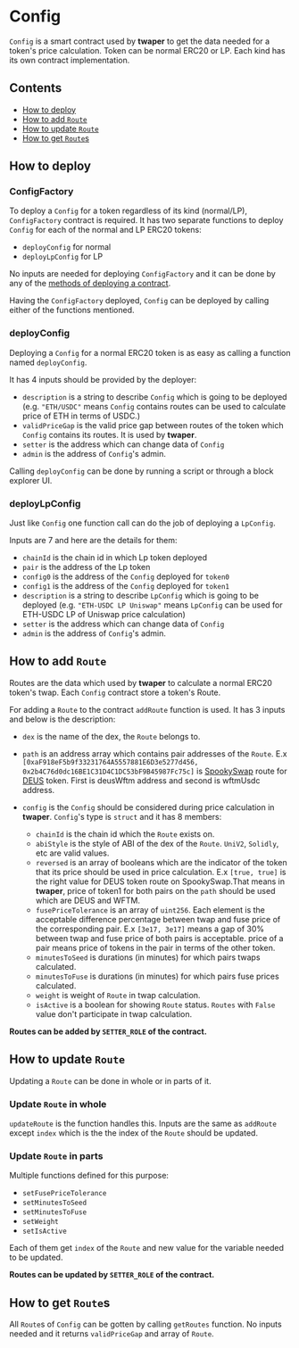 # Config

`Config` is a smart contract used by **twaper** to get the data needed for a token's price calculation. Token can be normal ERC20 or LP. Each kind has its own contract implementation.

## Contents

- [How to deploy](#how-to-deploy)
- [How to add `Route`](#how-to-add-route)
- [How to update `Route`](#how-to-update-route)
- [How to get `Route`s](#how-to-get-routes)

## How to deploy

### ConfigFactory

To deploy a `Config` for a token regardless of its kind (normal/LP), `ConfigFactory` contract is required. It has two separate functions to deploy `Config` for each of the normal and LP ERC20 tokens:

- `deployConfig` for normal
- `deployLpConfig` for LP

No inputs are needed for deploying `ConfigFactory` and it can be done by any of the [methods of deploying a contract](https://ethereum.org/en/developers/docs/smart-contracts/deploying/#:~:text=To%20deploy%20a%20smart%20contract,contract%20without%20specifying%20any%20recipient.).

Having the `ConfigFactory` deployed, `Config` can be deployed by calling either of the functions mentioned.

### deployConfig

Deploying a `Config` for a normal ERC20 token is as easy as calling a function named `deployConfig`.

It has 4 inputs should be provided by the deployer:

- `description` is a string to describe `Config` which is going to be deployed (e.g. `"ETH/USDC"` means `Config` contains routes can be used to calculate price of ETH in terms of USDC.)
- `validPriceGap` is the valid price gap between routes of the token which `Config` contains its routes. It is used by **twaper**.
- `setter` is the address which can change data of `Config`
- `admin` is the address of `Config`'s admin.

Calling `deployConfig` can be done by running a script or through a block explorer UI.

### deployLpConfig

Just like `Config` one function call can do the job of deploying a `LpConfig`.

Inputs are 7 and here are the details for them:

- `chainId` is the chain id in which Lp token deployed
- `pair` is the address of the Lp token
- `config0` is the address of the `Config` deployed for `token0`
- `config1` is the address of the `Config` deployed for `token1`
- `description` is a string to describe `LpConfig` which is going to be deployed (e.g. `"ETH-USDC LP Uniswap"` means `LpConfig` can be used for ETH-USDC LP of Uniswap price calculation)
- `setter` is the address which can change data of `Config`
- `admin` is the address of `Config`'s admin.

## How to add `Route`

Routes are the data which used by **twaper** to calculate a normal ERC20 token's twap. Each `Config` contract store a token's Route.

For adding a `Route` to the contract `addRoute` function is used. It has 3 inputs and below is the description:

- `dex` is the name of the dex, the `Route` belongs to.
- `path` is an address array which contains pair addresses of the `Route`. E.x `[0xaF918eF5b9f33231764A5557881E6D3e5277d456, 0x2b4C76d0dc16BE1C31D4C1DC53bF9B45987Fc75c]` is [SpookySwap](https://spooky.fi/#/) route for [DEUS](https://deus.finance/) token. First is deusWftm address and second is wftmUsdc address.
- `config` is the `Config` should be considered during price calculation in **twaper**. `Config`'s type is `struct` and it has 8 members:

  - `chainId` is the chain id which the `Route` exists on.
  - `abiStyle` is the style of ABI of the dex of the `Route`. `UniV2`, `Solidly`, etc are valid values.
  - `reversed` is an array of booleans which are the indicator of the token that its price should be used in price calculation. E.x `[true, true]` is the right value for DEUS token route on SpookySwap.That means in **twaper**, price of token1 for both pairs on the `path` should be used which are DEUS and WFTM.
  - `fusePriceTolerance` is an array of `uint256`. Each element is the acceptable difference percentage between twap and fuse price of the corresponding pair. E.x `[3e17, 3e17]` means a gap of 30% between twap and fuse price of both pairs is acceptable. price of a pair means price of tokens in the pair in terms of the other token.
  - `minutesToSeed` is durations (in minutes) for which pairs twaps calculated.
  - `minutesToFuse` is durations (in minutes) for which pairs fuse prices calculated.
  - `weight` is weight of `Route` in twap calculation.
  - `isActive` is a boolean for showing `Route` status. `Routes` with `False` value don't participate in twap calculation.

**Routes can be added by `SETTER_ROLE` of the contract.**

## How to update `Route`

Updating a `Route` can be done in whole or in parts of it.

### Update `Route` in whole

`updateRoute` is the function handles this. Inputs are the same as `addRoute` except `index` which is the the index of the `Route` should be updated.

### Update `Route` in parts

Multiple functions defined for this purpose:

- `setFusePriceTolerance`
- `setMinutesToSeed`
- `setMinutesToFuse`
- `setWeight`
- `setIsActive`

Each of them get `index` of the `Route` and new value for the variable needed to be updated.

**Routes can be updated by `SETTER_ROLE` of the contract.**

## How to get `Route`s

All `Route`s of `Config` can be gotten by calling `getRoutes` function. No inputs needed and it returns `validPriceGap` and array of `Route`.
